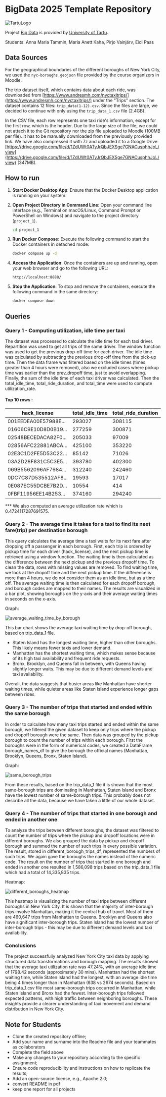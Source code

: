 # BigData 2025 Template Repository

![TartuLogo](./images/logo_ut_0.png)

Project [Big Data](https://courses.cs.ut.ee/2025/bdm/spring/Main/HomePage) is provided by [University of Tartu](https://courses.cs.ut.ee/).

Students: Anna Maria Tammin, Maria Anett Kaha, Pirjo Vainjärv, Eidi Paas

## Data Sources

For the geographical boundaries of the different boroughs of New York City, we used the `nyc-boroughs.geojson` file provided by the course organizers in Moodle.

The trip dataset itself, which contains data about each ride, was downloaded from [https://www.andresmh.com/nyctaxitrips/](https://www.andresmh.com/nyctaxitrips/) under the "Trips" section. The dataset contains 12 files: `trip_data(1-12).csv`. Since the files are large, we decided to continue with only using the `trip_data_1.csv` file (2.4GB).

In the CSV file, each row represents one taxi ride's information, except for the first row, which is the header. Due to the large size of the file, we could not attach it to the Git repository nor the zip file uploaded to Moodle (100MB per file). It has to be manually downloaded from the previously provided link. We have also compressed it with 7z and uploaded it to a Google Drive: [https://drive.google.com/file/d/1ZdUWt0ATyJrQbJEXSge7GNACusphhJoL/view](https://drive.google.com/file/d/1ZdUWt0ATyJrQbJEXSge7GNACusphhJoL/view) (347MB).

## How to run

1.  **Start Docker Desktop App**:
    Ensure that the Docker Desktop application is running on your system.

2.  **Open Project Directory in Command Line**:
    Open your command line interface (e.g., Terminal on macOS/Linux, Command Prompt or PowerShell on Windows) and navigate to the project directory (`project_1`).

    ```bash
    cd project_1
    ```

3.  **Run Docker Compose**:
    Execute the following command to start the Docker containers in detached mode:

    ```bash
    docker compose up -d
    ```

4.  **Access the Application**:
    Once the containers are up and running, open your web browser and go to the following URL:

    ```
    http://localhost:8888/
    ```

5.  **Stop the Application**:
    To stop and remove the containers, execute the following command in the same directory:

    ```bash
    docker compose down
    ```

## Queries 
### Query 1 - Computing utilization, idle time per taxi
The dataset was processed to calculate the idle time for each taxi driver. Repartition was used to get all trips of the same driver. The window function was used to get the previous drop-off time for each driver. The idle time was calculated by subtracting the previous drop-off time from the pick-up time. Then the data frame was filtered based on the idle times (times greater than 4 hours were removed), also we excluded cases where pickup time was earlier than the prev_dropoff time, just to avoid overlapping. Finally, the sum of the idle time of each taxi driver was calculated. Then the total_idle_time, total_ride_duration, and total_time were used to compute utilization_rate.

#### Top 10 rows :

| hack_license             | total_idle_time | total_ride_duration | total_time | utilization_rate |
|--------------------------|-----------------|---------------------|------------|-------------------|
| 001EEDEA00E57988E...   | 293027          | 308115              | 601142     | 0.5125494475514937 |
| 01606C9E10D8D0B19...   | 277259          | 300871              | 578130     | 0.5204210125750264 |
| 02548BECEDACA82F0...   | 205033          | 97009               | 302042     | 0.3211771872785904 |
| 02856AFC22881ABCA…    | 425100          | 353220              | 778320     | 0.4538236201048412 |
| 02E3C1D2FE5D53C22…    | 85142           | 71026               | 156168     | 0.4548050817068798 |
| 03A2D28F831C5C3E5...   | 393780          | 402300              | 796080     | 0.5053512209828158 |
| 069B5562096AF7684...   | 312240          | 242460              | 554700     | 0.4371011357490535 |
| 0DC7C87D535512AF8...   | 19593           | 17017               | 36610      | 0.46481835564053536 |
| 0E087EC55DCBE7B2D...   | 10554           | 414                 | 10968      | 0.03774617067833698 |
| 0FBF11956EE14B253...   | 374160          | 294240              | 668400     | 0.4402154398563734 |

*** We also computed an average utilization rate which is 0.4724117287691575.

### Query 2 - The average time it takes for a taxi to find its next fare(trip) per destination borough
This query calculates the average time a taxi waits for its next fare after dropping off a passenger in each borough. First, each trip is ordered by pickup time for each driver (hack_license), and the next pickup time is retrieved using a window function. The waiting time is then calculated as the difference between the next pickup and the previous dropoff time. To clean the data, rows with missing values are removed. To find waiting time, we look at the dropoff time and the next pickup time. If the difference is more than 4 hours, we do not consider them as an idle time, but as a time off. The average waiting time is then calculated for each dropoff borough, and borough codes are mapped to their names. The results are visualized in a bar plot, showing boroughs on the y-axis and their average waiting times in seconds on the x-axis.

Graph:

![average_waiting_time_by_borough](https://github.com/user-attachments/assets/696828f3-e608-42df-bcd8-12a60ce89e93)


This bar chart shows the average taxi waiting time by drop-off borough, based on trip_data_1  file.
* Staten Island has the longest waiting time, higher than other boroughs. This likely means fewer taxis and lower demand.
* Manhattan has the shortest waiting time, which makes sense because of its high taxi availability and frequent ride requests.
* Bronx, Brooklyn, and Queens fall in between, with Queens having slightly longer waits. This may be due to different demand levels and taxi availability.

Overall, the data suggests that busier areas like Manhattan have shorter waiting times, while quieter areas like Staten Island experience longer gaps between rides.

### Query 3 - The number of trips that started and ended within the same borough
In order to calculate how many taxi trips started and ended within the same borough, we filtered the given dataset to keep only trips where the pickup and dropoff borough were the same. Then data was grouped by the pickup borough to count the number of trips within each borough. First the boroughs were in the form of numerical codes, we created a DataFrame  borough_names_df  to give the borough the official names (Manhattan, Brooklyn, Queens, Bronx, Staten Island). 

Graph: 

![same_borough_trips](https://github.com/user-attachments/assets/ab37e4dc-089d-48be-b206-073b59203a4d)

From these results, based on the trip_data_1 file it is shown that the most same-borough trips are dominating in Manhattan, Staten Island and Bronx have the lowest number of same-borough trips.  This probably does not describe all the data, because we have taken a little of our whole dataset. 

### Query 4 - The number of trips that started in one borough and ended in another one
To analyze the trips between different boroughs, the dataset was filtered to count the number of trips where the pickup and dropoff locations were in different boroughs. We also grouped the data by pickup and dropoff borough and summed the number of such trips in every possible variation. The result, stored in different_borough_trips_df, represented the numbers of such trips. We again gave the boroughs the names instead of the numeric code. The result on the number of trips that started in one borough and ended in another one resulted in 1,586,098 trips based on the trip_data_1 file which had a total of 14,335,835 trips. 

Heatmap:

![different_boroughs_heatmap](https://github.com/user-attachments/assets/c9c3eca5-52c5-40d8-a662-1cc6aa37dbc4)

This heatmap is visualizing the number of taxi trips between different boroughs in New York City. It is shown that the majority of inter-borough trips involve Manhattan, making it the central hub of travel. Most of them are 460,647 trips from Manhattan to Queens. Brooklyn and Queens also have significant inter-borough trips. Staten Island has the lowest number of inter-borough trips - this may be due to different demand levels and taxi availability.

### Conclusions
The project successfully analyzed New York City taxi data by applying structured data transformations and borough mapping. The results showed that the average taxi utilization rate was 47.24%, with an average idle time of 1798.42 seconds (approximately 30 mins). Manhattan had the shortest waiting time, while Staten Island had the longest, with an average idle time being 4 times longer than in Manhattan (638 vs 2674 seconds). Based on trip_data_1.csv file most same-borough trips occurred in Manhattan, while Staten Island and Bronx had the fewest. Inter-borough trips followed expected patterns, with high traffic between neighboring boroughs. These insights provide a clearer understanding of taxi movement and demand distribution in New York City.


## Note for Students

* Clone the created repository offline;
* Add your name and surname into the Readme file and your teammates as collaborators
* Complete the field above 
* Make any changes to your repository according to the specific assignment;
* Ensure code reproducibility and instructions on how to replicate the results;
* Add an open-source license, e.g., Apache 2.0;
* convert README in pdf
* keep one report for all projects

